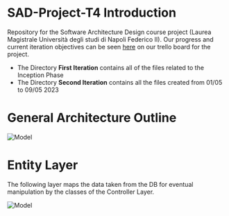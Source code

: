 # SAD-Project-T4 Introduction

Repository for the Software Architecture Design course project (Laurea Magistrale Università degli studi di Napoli Federico II).
Our progress and current iteration objectives can be seen [here](https://trello.com/invite/sadtask4/ATTI54e0f32b2eb2ddf0aab52c944a6a26f4ACEF84C6) on our trello board for the project.

- The Directory **First Iteration** contains all of the files related to the Inception Phase
- The Directory **Second Iteration** contains all the files created from 01/05 to 09/05 2023

# General Architecture Outline

![Model](https://github.com/micvita/SAD-Project-T4/blob/main/Second%20Iteration/DiagramsPNGs/Architecture%20Diagram.png)

# Entity Layer 

The following layer maps the data taken from the DB for eventual manipulation by the classes of the Controller Layer.

![Model](https://github.com/micvita/SAD-Project-T4/blob/main/Second%20Iteration/DiagramsPNGs/Class%20Diagram%20Design%20Games%20Repository.png)

